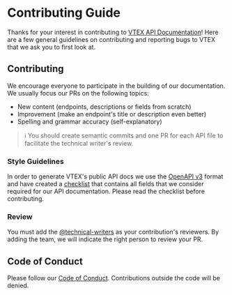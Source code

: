# Contributing Guide
Thanks for your interest in contributing to [VTEX API Documentation](https://github.com/vtex/openapi-schemas#readme)! Here are a few general guidelines on contributing and reporting bugs to VTEX that we ask you to first look at.

## Contributing
We encourage everyone to participate in the building of our documentation. We usually focus our PRs on the following topics:

- New content (endpoints, descriptions or fields from scratch)
- Improvement (make an endpoint's title or description even better)
- Spelling and grammar accuracy (self-explanatory)

>ℹ️  You should create semantic commits and one PR for each API file to facilitate the technical writer's review.

### Style Guidelines
In order to generate VTEX's public API docs we use the [OpenAPI v3](https://www.openapis.org/) format and have created a [checklist](https://github.com/vtex/openapi-schemas/blob/master/OpenAPI%20Checklist.md) that contains all fields that we consider required for our API documentation. Please read the checklist before contributing.

### Review
You must add the [@technical-writers](https://github.com/orgs/vtex-apps/teams/technical-writers/members) as your contribution's reviewers. By adding the team, we will indicate the right person to review your PR.

## Code of Conduct
Please follow our [Code of Conduct](CODE_OF_CONDUCT.md). Contributions outside the code will be denied.
